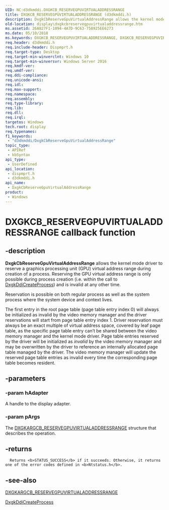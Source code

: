 ```yaml
---
UID: NC:d3dkmddi.DXGKCB_RESERVEGPUVIRTUALADDRESSRANGE
title: DXGKCB_RESERVEGPUVIRTUALADDRESSRANGE (d3dkmddi.h)
description: DxgkCbReserveGpuVirtualAddressRange allows the kernel mode driver to reserve a graphics processing unit (GPU) virtual address range during creation of a process.
old-location: display\dxgkcbreservegpuvirtualaddressrange.htm
ms.assetid: 26A827F1-1094-4A7D-9C63-758925EE6273
ms.date: 05/10/2018
ms.keywords: DXGKCB_RESERVEGPUVIRTUALADDRESSRANGE, DXGKCB_RESERVEGPUVIRTUALADDRESSRANGE callback, DxgkCbReserveGpuVirtualAddressRange, DxgkCbReserveGpuVirtualAddressRange callback function [Display Devices], d3dkmddi/DxgkCbReserveGpuVirtualAddressRange, display.dxgkcbreservegpuvirtualaddressrange, dispmprt/DxgkCbReserveGpuVirtualAddressRange
req.header: d3dkmddi.h
req.include-header: Dispmprt.h
req.target-type: Desktop
req.target-min-winverclnt: Windows 10
req.target-min-winversvr: Windows Server 2016
req.kmdf-ver: 
req.umdf-ver: 
req.ddi-compliance: 
req.unicode-ansi: 
req.idl: 
req.max-support: 
req.namespace: 
req.assembly: 
req.type-library: 
req.lib: 
req.dll: 
req.irql: 
targetos: Windows
tech.root: display
req.typenames: 
f1_keywords:
 - "d3dkmddi/DxgkCbReserveGpuVirtualAddressRange"
topic_type:
 - APIRef
 - kbSyntax
api_type:
 - UserDefined
api_location:
 - dispmprt.h
 - d3dkmddi.h
api_name:
 - DxgkCbReserveGpuVirtualAddressRange
product:
 - Windows
---
```


# DXGKCB_RESERVEGPUVIRTUALADDRESSRANGE callback function

## -description

<b>DxgkCbReserveGpuVirtualAddressRange</b> allows the kernel mode driver to reserve a graphics processing unit (GPU) virtual address range during creation of a process. Reserving the GPU virtual address range is only possible during process creation (i.e. within the call to <a href="https://docs.microsoft.com/windows-hardware/drivers/ddi/d3dkmddi/nc-d3dkmddi-dxgkddi_createprocess">DxgkDdiCreateProcess</a>) and is invalid at any other time.

Reservation is possible on both regular process as well as the system process where the system device and context lives.


The first entry in the root page table (page table entry index 0) will always be initialized as invalid by the video memory manager and the driver reservations will start from page table entry  index 1. Driver reservation must always be an exact multiple of virtual address space, covered by leaf page table, as the specific page table entry can’t be shared between the video memory manager and the kernel mode driver. Page table entries reserved by the driver will be initialized as <i>invalid</i> by the video memory manager and may be overwritten by the driver to reference an internally allocated page table managed by the driver. The video memory manager will update the reserved page table entries as invalid every time the corresponding page table becomes resident.

## -parameters

### -param hAdapter

A handle to the display adapter.

### -param pArgs

The <a href="https://docs.microsoft.com/windows-hardware/drivers/ddi/d3dkmddi/ns-d3dkmddi-_dxgkargcb_reservegpuvirtualaddressrange">DXGKARGCB_RESERVEGPUVIRTUALADDRESSRANGE</a> structure that describes the operation.

## -returns

      Returns <b>STATUS_SUCCESS</b> if it succeeds. Otherwise, it returns one of the error codes defined in <b>Ntstatus.h</b>.

## -see-also

<a href="https://docs.microsoft.com/windows-hardware/drivers/ddi/d3dkmddi/ns-d3dkmddi-_dxgkargcb_reservegpuvirtualaddressrange">DXGKARGCB_RESERVEGPUVIRTUALADDRESSRANGE</a>



<a href="https://docs.microsoft.com/windows-hardware/drivers/ddi/d3dkmddi/nc-d3dkmddi-dxgkddi_createprocess">DxgkDdiCreateProcess</a>

